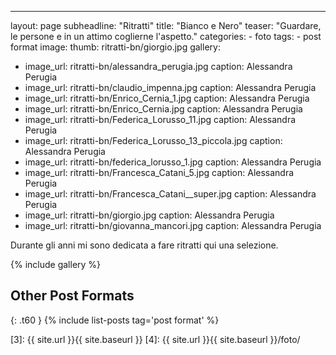 ---
layout: page
subheadline:  "Ritratti"
title:  "Bianco e Nero"
teaser: "Guardare, le persone e in un attimo coglierne l'aspetto."
categories:
    - foto
tags:
    - post format
image:
   thumb:  ritratti-bn/giorgio.jpg
gallery:
  - image_url: ritratti-bn/alessandra_perugia.jpg
    caption: Alessandra Perugia
  - image_url: ritratti-bn/claudio_impenna.jpg
    caption: Alessandra Perugia
  - image_url: ritratti-bn/Enrico_Cernia_1.jpg
    caption: Alessandra Perugia
  - image_url: ritratti-bn/Enrico_Cernia.jpg
    caption: Alessandra Perugia
  - image_url: ritratti-bn/Federica_Lorusso_11.jpg
    caption: Alessandra Perugia
  - image_url: ritratti-bn/Federica_Lorusso_13_piccola.jpg
    caption: Alessandra Perugia
  - image_url: ritratti-bn/federica_lorusso_1.jpg
    caption: Alessandra Perugia
  - image_url: ritratti-bn/Francesca_Catani_5.jpg
    caption: Alessandra Perugia
  - image_url: ritratti-bn/Francesca_Catani__super.jpg
    caption: Alessandra Perugia
  - image_url: ritratti-bn/giorgio.jpg
    caption: Alessandra Perugia
  - image_url: ritratti-bn/giovanna_mancori.jpg
    caption: Alessandra Perugia

Durante gli anni mi sono dedicata a fare ritratti qui una selezione.

  
<!--more-->

{% include gallery %}


## Other Post Formats
{: .t60 }
{% include list-posts tag='post format' %}

 [1]: http://foundation.zurb.com/docs/components/clearing.html
 [2]: http://foundation.zurb.com/docs/components/block_grid.html
 [3]: {{ site.url }}{{ site.baseurl }}
 [4]: {{ site.url }}{{ site.baseurl }}/foto/